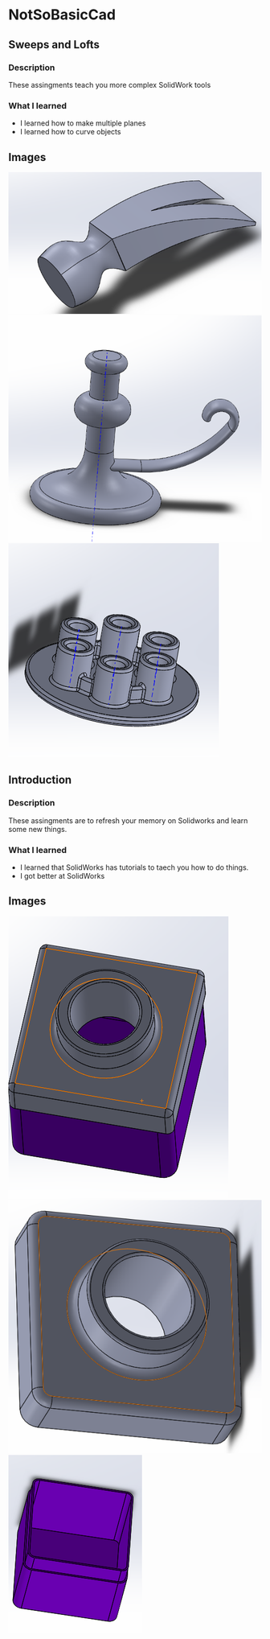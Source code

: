 # NotSoBasicCad 

## Sweeps and Lofts 

### Description 
These assingments teach you more complex SolidWork tools 

### What I learned 
- I learned how to make multiple planes 
- I learned how to curve objects 


## Images
![Hammer](Pictures/Hammer_headPic.PNG)
![Candle](Pictures/Candle_StickPic.PNG)
![Pressure](Pictures/Pressure_PlatePic.PNG)


## Introduction

### Description 
These assingments are to refresh your memory on Solidworks and learn some new things. 

### What I learned
- I learned that SolidWorks has tutorials to taech you how to do things.
- I got better at SolidWorks

## Images 
![Box](Pictures/FullBoxPic.PNG)
![Leg](Pictures/Leg_part_1Pic.PNG)
![Tutor](Pictures/Tutor2Pic.PNG)
